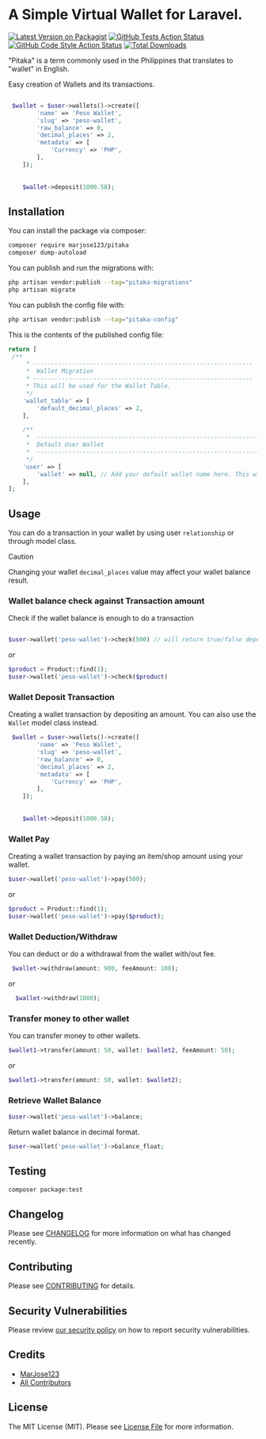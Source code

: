 # A Simple Virtual Wallet for Laravel.

[![Latest Version on Packagist](https://img.shields.io/packagist/v/marjose123/pitaka.svg?style=flat-square)](https://packagist.org/packages/marjose123/pitaka)
[![GitHub Tests Action Status](https://img.shields.io/github/actions/workflow/status/marjose123/pitaka/run-tests.yml?branch=main&label=tests&style=flat-square)](https://github.com/marjose123/pitaka/actions?query=workflow%3Arun-tests+branch%3Amain)
[![GitHub Code Style Action Status](https://img.shields.io/github/actions/workflow/status/marjose123/pitaka/fix-php-code-style-issues.yml?branch=main&label=code%20style&style=flat-square)](https://github.com/marjose123/pitaka/actions?query=workflow%3A"Fix+PHP+code+style+issues"+branch%3Amain)
[![Total Downloads](https://img.shields.io/packagist/dt/marjose123/pitaka.svg?style=flat-square)](https://packagist.org/packages/marjose123/pitaka)

"Pitaka" is a term commonly used in the Philippines that translates to "wallet" in English.

Easy creation of Wallets and its transactions.

```PHP

 $wallet = $user->wallets()->create([
        'name' => 'Peso Wallet',
        'slug' => 'peso-wallet',
        'raw_balance' => 0,
        'decimal_places' => 2,
        'metadata' => [
            'Currency' => 'PHP',
        ],
    ]);
    
    
    $wallet->deposit(1000.58);

```

## Installation

You can install the package via composer:

```bash
composer require marjose123/pitaka
composer dump-autoload
```

You can publish and run the migrations with:

```bash
php artisan vendor:publish --tag="pitaka-migrations"
php artisan migrate
```

You can publish the config file with:

```bash
php artisan vendor:publish --tag="pitaka-config"
```

This is the contents of the published config file:

```php
return [
 /**
     * --------------------------------------------------------------
     *  Wallet Migration
     * --------------------------------------------------------------
     * This will be used for the Wallet Table.
     */
    'wallet_table' => [
        'default_decimal_places' => 2,
    ],

    /**
     *  -------------------------------------------------------------------
     *  Default User Wallet
     *  -------------------------------------------------------------------
     */
    'user' => [
        'wallet' => null, // Add your default wallet name here. This will be used if you don't provide a wallet name when calling `$user->wallet()`
    ],
];
```


## Usage
You can do a transaction in your wallet by using user `relationship` or through model class.

> [!CAUTION]
> Changing your wallet `decimal_places` value may affect your wallet balance result.

### Wallet balance check against Transaction amount
Check if the wallet balance is enough to do a transaction
```php

$user->wallet('peso-wallet')->check(500) // will return true/false depending on how much amount left in the wallet
```
_or_
```php
$product = Product::find(1);
$user->wallet('peso-wallet')->check($product)
```

### Wallet Deposit Transaction
Creating a wallet transaction by depositing an amount. You can also use the `Wallet` model class instead.
```php
 $wallet = $user->wallets()->create([
        'name' => 'Peso Wallet',
        'slug' => 'peso-wallet',
        'raw_balance' => 0,
        'decimal_places' => 2,
        'metadata' => [
            'Currency' => 'PHP',
        ],
    ]);
    
    
    $wallet->deposit(1000.58);
```

### Wallet Pay 
Creating a wallet transaction by paying an item/shop amount using your wallet.
```php
$user->wallet('peso-wallet')->pay(500);
```
_or_
```php
$product = Product::find(1);
$user->wallet('peso-wallet')->pay($product);
```

### Wallet Deduction/Withdraw
You can deduct or do a withdrawal from the wallet with/out fee.
```PHP
 $wallet->withdraw(amount: 900, feeAmount: 100);
```
_or_
```php
  $wallet->withdraw(1000);
```

### Transfer money to other wallet
You can transfer money to other wallets.
```php
$wallet1->transfer(amount: 50, wallet: $wallet2, feeAmount: 50);
```
_or_
```php
$wallet1->transfer(amount: 50, wallet: $wallet2);
```


### Retrieve Wallet Balance

```PHP
$user->wallet('peso-wallet')->balance;
```

Return wallet balance in decimal format.
```php
$user->wallet('peso-wallet')->balance_float;
```

## Testing

```bash
composer package:test
```

## Changelog

Please see [CHANGELOG](CHANGELOG.md) for more information on what has changed recently.

## Contributing

Please see [CONTRIBUTING](CONTRIBUTING.md) for details.

## Security Vulnerabilities

Please review [our security policy](../../security/policy) on how to report security vulnerabilities.

## Credits

- [MarJose123](https://github.com/MarJose123)
- [All Contributors](../../contributors)

## License

The MIT License (MIT). Please see [License File](LICENSE.md) for more information.

